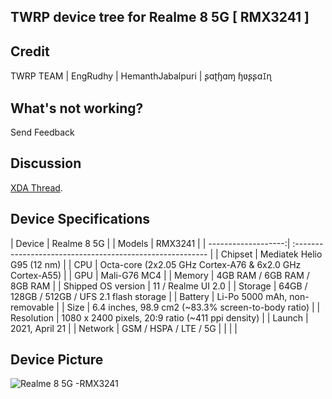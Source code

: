 ## TWRP device tree for Realme 8 5G [ RMX3241 ]
  
## Credit
  
  TWRP TEAM |
  EngRudhy |
  HemanthJabalpuri |
  ʂɑʈɧɑɱ ɧʋʂʂɑꀤɳ   
  
## What's not working? 

Send Feedback

## Discussion 

[XDA Thread](https://forum.xda-developers.com/t/realme-8-rmx3085-twrp_-_root.4365305/).

## Device Specifications

| Device              | Realme 8 5G   |
| Models              | RMX3241      |
| -------------------:| :-------------------------------------------------------- |
| Chipset             | Mediatek Helio G95 (12 nm)                                |
| CPU                 | Octa-core (2x2.05 GHz Cortex-A76 & 6x2.0 GHz Cortex-A55)  |
| GPU                 | Mali-G76 MC4                                              |
| Memory              | 4GB RAM / 6GB RAM /  8GB RAM                              |
| Shipped OS version  | 11  / Realme UI 2.0                                       |
| Storage             | 64GB / 128GB / 512GB / UFS 2.1 flash storage              |
| Battery             | Li-Po 5000 mAh, non-removable                             |
| Size                | 6.4 inches, 98.9 cm2 (~83.3% screen-to-body ratio)        |
| Resolution          | 1080 x 2400 pixels, 20:9 ratio (~411 ppi density)         |
| Launch              |      2021, April 21                                       |
| Network             |  GSM / HSPA / LTE / 5G                                    |
|                     |                                                           |

## Device Picture

![ Realme 8 5G -RMX3241 ](https://www.gizmochina.com/wp-content/uploads/2021/03/realme-8-pro-black-1.png)

